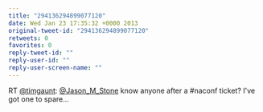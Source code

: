 ```yaml
---
title: "294136294899077120"
date: Wed Jan 23 17:35:32 +0000 2013
original-tweet-id: "294136294899077120"
retweets: 0
favorites: 0
reply-tweet-id: ""
reply-user-id: ""
reply-user-screen-name: ""
---
```

RT <a href="https://twitter.com/timgaunt">@timgaunt</a>: <a href="https://twitter.com/Jason_M_Stone">@Jason_M_Stone</a> know anyone after a #naconf ticket? I've got one to spare...
